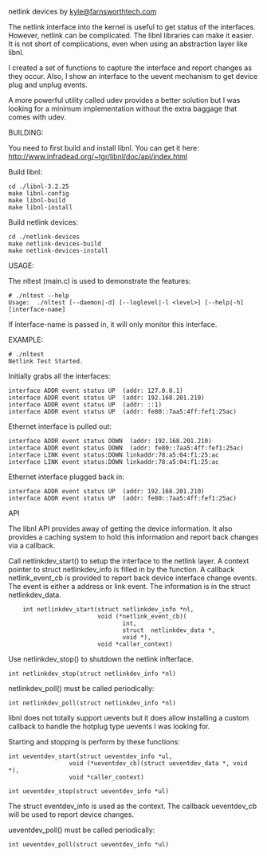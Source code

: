 netlink devices by <kyle@farnsworthtech.com>

The netlink interface into the kernel is useful to get status of the 
interfaces.  However, netlink can be complicated.  The libnl libraries 
can make it easier.  It is not short of complications, even when using 
an abstraction layer like libnl.

I created a set of functions to capture the interface and report changes 
as they occur.  Also, I show an interface to the uevent mechanism to get 
device plug and unplug events.

A more powerful utility called udev provides a better solution but I was 
looking for a minimum implementation without the extra baggage that comes 
with udev.


BUILDING:

You need to first build and install libnl.  You can get it here:
	http://www.infradead.org/~tgr/libnl/doc/api/index.html

Build libnl:

	cd ./libnl-3.2.25
	make libnl-config
	make libnl-build
	make libnl-install

Build netlink devices:

	cd ./netlink-devices
	make netlink-devices-build
	make netlink-devices-install


USAGE:

The nltest (main.c) is used to demonstrate the features:

	# ./nltest --help
	Usage:  ./nltest [--daemon|-d] [--loglevel|-l <level>] [--help|-h] [interface-name]

If interface-name is passed in, it will only monitor this interface.

EXAMPLE:

	# ./nltest
	Netlink Test Started.

Initially grabs all the interfaces:

	interface ADDR event status UP  (addr: 127.0.0.1)
	interface ADDR event status UP  (addr: 192.168.201.210)
	interface ADDR event status UP  (addr: ::1)
	interface ADDR event status UP  (addr: fe80::7aa5:4ff:fef1:25ac)


Ethernet interface is pulled out:

	interface ADDR event status DOWN  (addr: 192.168.201.210)
	interface ADDR event status DOWN  (addr: fe80::7aa5:4ff:fef1:25ac)
	interface LINK event status:DOWN linkaddr:78:a5:04:f1:25:ac
	interface LINK event status:DOWN linkaddr:78:a5:04:f1:25:ac

Ethernet interface plugged back in:

	interface ADDR event status UP  (addr: 192.168.201.210)
	interface ADDR event status UP  (addr: fe80::7aa5:4ff:fef1:25ac)


API

The libnl API provides away of getting the device information.  It also 
provides a caching system to hold this information and report back changes 
via a callback.

Call netlinkdev_start() to setup the interface to the netlink layer.  A 
context pointer to struct netlinkdev_info is filled in by the function. 
A callback netlink_event_cb is provided to report back device interface 
change events. The event is either a address or link event.  The information 
is in the struct netlinkdev_data.

        int netlinkdev_start(struct netlinkdev_info *nl, 
                             void (*netlink_event_cb)( 
                                    int,
                                    struct  netlinkdev_data *, 
                                    void *), 
                             void *caller_context)


Use netlinkdev_stop() to shutdown the netlink infterface.

    int netlinkdev_stop(struct netlinkdev_info *nl)

netlinkdev_poll() must be called periodically:

    int netlinkdev_poll(struct netlinkdev_info *nl)


libnl does not totally support uevents but it does allow installing a 
custom callback to handle the hotplug type uevents I was looking for.  

Starting and stopping is perform by these functions:

    int ueventdev_start(struct ueventdev_info *ul,
                     void (*ueventdev_cb)(struct ueventdev_data *, void *),
                     void *caller_context)
     
    int ueventdev_stop(struct ueventdev_info *ul)


The struct eventdev_info is used as the context.  The callback ueventdev_cb 
will be used to report device changes.

ueventdev_poll() must be called periodically:

    int ueventdev_poll(struct ueventdev_info *ul)

